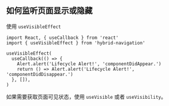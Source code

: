 ## 如何监听页面显示或隐藏

使用 `useVisibleEffect`

```tsx
import React, { useCallback } from 'react'
import { useVisibleEffect } from 'hybrid-navigation'

useVisibleEffect(
  useCallback(() => {
    Alert.alert('Lifecycle Alert!', 'componentDidAppear.')
    return () => Alert.alert('Lifecycle Alert!', 'componentDidDisappear.')
  }, []),
)
```

如果需要获取页面可见状态，使用 `useVisible` 或者 `useVisibility`。
